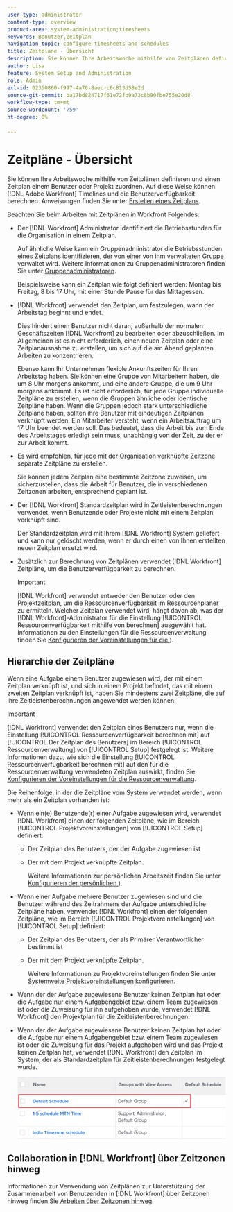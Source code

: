 ```yaml
---
user-type: administrator
content-type: overview
product-area: system-administration;timesheets
keywords: Benutzer,Zeitplan
navigation-topic: configure-timesheets-and-schedules
title: Zeitpläne - Übersicht
description: Sie können Ihre Arbeitswoche mithilfe von Zeitplänen definieren. Sie können einen Zeitplan mit einem Benutzer oder Projekt verknüpfen. Dies ermöglicht  [!DNL Adobe Workfront]  Berechnung von Zeitplänen und Benutzerverfügbarkeit. Anweisungen finden Sie unter Erstellen eines Zeitplans.
author: Lisa
feature: System Setup and Administration
role: Admin
exl-id: 02350860-f997-4a76-8aec-c6c813d58e2d
source-git-commit: ba17bd824717f61e72fb9a73c8b90fbe755e20d8
workflow-type: tm+mt
source-wordcount: '759'
ht-degree: 0%

---
```


# Zeitpläne - Übersicht

<!-- Audited: 1/2024 -->

<!--<span class="preview">The highlighted information on this page refers to functionality not yet generally available. It is available only in the Preview environment for all customers. After the monthly releases to Production, the same features are also available in the Production environment for customers who enabled fast releases. </span>   

<span class="preview">For information about fast releases, see [Enable or disable fast releases for your organization](/help/quicksilver/administration-and-setup/set-up-workfront/configure-system-defaults/enable-fast-release-process.md). </span>-->

Sie können Ihre Arbeitswoche mithilfe von Zeitplänen definieren und einen Zeitplan einem Benutzer oder Projekt zuordnen. Auf diese Weise können [!DNL Adobe Workfront] Timelines und die Benutzerverfügbarkeit berechnen. Anweisungen finden Sie unter [Erstellen eines Zeitplans](../../../administration-and-setup/set-up-workfront/configure-timesheets-schedules/create-schedules.md).

Beachten Sie beim Arbeiten mit Zeitplänen in Workfront Folgendes:

* Der [!DNL Workfront] Administrator identifiziert die Betriebsstunden für die Organisation in einem Zeitplan.

  Auf ähnliche Weise kann ein Gruppenadministrator die Betriebsstunden eines Zeitplans identifizieren, der von einer von ihm verwalteten Gruppe verwaltet wird. Weitere Informationen zu Gruppenadministratoren finden Sie unter [Gruppenadministratoren](../../../administration-and-setup/manage-groups/group-roles/group-administrators.md).

  Beispielsweise kann ein Zeitplan wie folgt definiert werden: Montag bis Freitag, 8 bis 17 Uhr, mit einer Stunde Pause für das Mittagessen.

* [!DNL Workfront] verwendet den Zeitplan, um festzulegen, wann der Arbeitstag beginnt und endet.

  Dies hindert einen Benutzer nicht daran, außerhalb der normalen Geschäftszeiten [!DNL Workfront] zu bearbeiten oder abzuschließen. Im Allgemeinen ist es nicht erforderlich, einen neuen Zeitplan oder eine Zeitplanausnahme zu erstellen, um sich auf die am Abend geplanten Arbeiten zu konzentrieren.

  Ebenso kann Ihr Unternehmen flexible Ankunftszeiten für Ihren Arbeitstag haben. Sie können eine Gruppe von Mitarbeitern haben, die um 8 Uhr morgens ankommt, und eine andere Gruppe, die um 9 Uhr morgens ankommt. Es ist nicht erforderlich, für jede Gruppe individuelle Zeitpläne zu erstellen, wenn die Gruppen ähnliche oder identische Zeitpläne haben. Wenn die Gruppen jedoch stark unterschiedliche Zeitpläne haben, sollten ihre Benutzer mit eindeutigen Zeitplänen verknüpft werden. Ein Mitarbeiter versteht, wenn ein Arbeitsauftrag um 17 Uhr beendet werden soll. Das bedeutet, dass die Arbeit bis zum Ende des Arbeitstages erledigt sein muss, unabhängig von der Zeit, zu der er zur Arbeit kommt.

* Es wird empfohlen, für jede mit der Organisation verknüpfte Zeitzone separate Zeitpläne zu erstellen.

  Sie können jedem Zeitplan eine bestimmte Zeitzone zuweisen, um sicherzustellen, dass die Arbeit für Benutzer, die in verschiedenen Zeitzonen arbeiten, entsprechend geplant ist.

* Der [!DNL Workfront] Standardzeitplan wird in Zeitleistenberechnungen verwendet, wenn Benutzende oder Projekte nicht mit einem Zeitplan verknüpft sind.

  Der Standardzeitplan wird mit Ihrem [!DNL Workfront] System geliefert und kann nur gelöscht werden, wenn er durch einen von Ihnen erstellten neuen Zeitplan ersetzt wird.

* Zusätzlich zur Berechnung von Zeitplänen verwendet [!DNL Workfront] Zeitpläne, um die Benutzerverfügbarkeit zu berechnen.

  >[!IMPORTANT]
  >
  >[!DNL Workfront] verwendet entweder den Benutzer oder den Projektzeitplan, um die Ressourcenverfügbarkeit im Ressourcenplaner zu ermitteln. Welcher Zeitplan verwendet wird, hängt davon ab, was der [!DNL Workfront]-Administrator für die Einstellung [!UICONTROL Ressourcenverfügbarkeit mithilfe von berechnen] ausgewählt hat. Informationen zu den Einstellungen für die Ressourcenverwaltung finden Sie [Konfigurieren der Voreinstellungen für die ](../../../administration-and-setup/set-up-workfront/configure-system-defaults/configure-resource-mgmt-preferences.md)).

## Hierarchie der Zeitpläne

Wenn eine Aufgabe einem Benutzer zugewiesen wird, der mit einem Zeitplan verknüpft ist, und sich in einem Projekt befindet, das mit einem zweiten Zeitplan verknüpft ist, haben Sie mindestens zwei Zeitpläne, die auf Ihre Zeitleistenberechnungen angewendet werden können.

>[!IMPORTANT]
>
>[!DNL Workfront] verwendet den Zeitplan eines Benutzers nur, wenn die Einstellung [!UICONTROL Ressourcenverfügbarkeit berechnen mit] auf [!UICONTROL Der Zeitplan des Benutzers] im Bereich [!UICONTROL Ressourcenverwaltung] von [!UICONTROL Setup] festgelegt ist. Weitere Informationen dazu, wie sich die Einstellung [!UICONTROL Ressourcenverfügbarkeit berechnen mit] auf den für die Ressourcenverwaltung verwendeten Zeitplan auswirkt, finden Sie [Konfigurieren der Voreinstellungen für die Ressourcenverwaltung](../../../administration-and-setup/set-up-workfront/configure-system-defaults/configure-resource-mgmt-preferences.md).

Die Reihenfolge, in der die Zeitpläne vom System verwendet werden, wenn mehr als ein Zeitplan vorhanden ist:


* Wenn ein(e) Benutzende(r) einer Aufgabe zugewiesen wird, verwendet [!DNL Workfront] einen der folgenden Zeitpläne, wie im Bereich [!UICONTROL Projektvoreinstellungen] von [!UICONTROL Setup] definiert:

   * Der Zeitplan des Benutzers, der der Aufgabe zugewiesen ist
   * Der mit dem Projekt verknüpfte Zeitplan.

     Weitere Informationen zur persönlichen Arbeitszeit finden Sie unter [Konfigurieren der persönlichen ](../../../workfront-basics/manage-your-account-and-profile/configuring-your-user-profile/personal-time-overview.md)).

* Wenn einer Aufgabe mehrere Benutzer zugewiesen sind und die Benutzer während des Zeitrahmens der Aufgabe unterschiedliche Zeitpläne haben, verwendet [!DNL Workfront] einen der folgenden Zeitpläne, wie im Bereich [!UICONTROL Projektvoreinstellungen] von [!UICONTROL Setup] definiert:

   * Der Zeitplan des Benutzers, der als Primärer Verantwortlicher bestimmt ist
   * Der mit dem Projekt verknüpfte Zeitplan.

     Weitere Informationen zu Projektvoreinstellungen finden Sie unter [Systemweite Projektvoreinstellungen konfigurieren](../../../administration-and-setup/set-up-workfront/configure-system-defaults/set-project-preferences.md).

* Wenn der der Aufgabe zugewiesene Benutzer keinen Zeitplan hat oder die Aufgabe nur einem Aufgabengebiet bzw. einem Team zugewiesen ist oder die Zuweisung für ihn aufgehoben wurde, verwendet [!DNL Workfront] den Projektplan für die Zeitleistenberechnungen.
* Wenn der der Aufgabe zugewiesene Benutzer keinen Zeitplan hat oder die Aufgabe nur einem Aufgabengebiet bzw. einem Team zugewiesen ist oder die Zuweisung für das Projekt aufgehoben wird und das Projekt keinen Zeitplan hat, verwendet [!DNL Workfront] den Zeitplan im System, der als Standardzeitplan für Zeitleistenberechnungen festgelegt wurde.

  ![](assets/default-schedule.png)

## Collaboration in [!DNL Workfront] über Zeitzonen hinweg

Informationen zur Verwendung von Zeitplänen zur Unterstützung der Zusammenarbeit von Benutzenden in [!DNL Workfront] über Zeitzonen hinweg finden Sie [Arbeiten über Zeitzonen hinweg](../../../workfront-basics/tips-tricks-and-troubleshooting/working-across-timezones.md).
